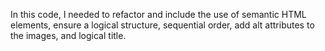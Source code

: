 In this code, I needed to refactor and include the use of semantic HTML elements, ensure a logical structure, sequential order, 
add alt attributes to the images, and logical title.
